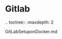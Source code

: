 Gitlab
===================================

.. toctree::
   :maxdepth: 2

   GitLabSetuponDocker.md
